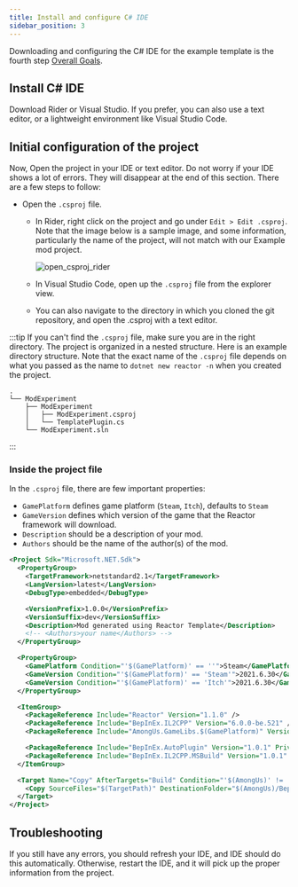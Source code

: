 ```yaml
---
title: Install and configure C# IDE
sidebar_position: 3
---
```



Downloading and configuring the C# IDE for the example template is the fourth step
[Overall Goals](/#overall-goals).

## Install C# IDE

Download Rider or Visual Studio. If you prefer, you can also use a text editor, or a
lightweight environment like Visual Studio Code.

## Initial configuration of the project

Now, Open the project in your IDE or text editor. Do not worry if your IDE shows a lot of
errors. They will disappear at the end of this section. There are a few steps to follow:

- Open the `.csproj` file.
  - In Rider, right click on the project and go under `Edit > Edit .csproj`. Note that the
    image below is a sample image, and some information, particularly the name of the
    project, will not match with our Example mod project.

    ![open_csproj_rider](https://i.stack.imgur.com/uj5yP.png)
  - In Visual Studio Code, open up the `.csproj` file from the explorer view.
  - You can also navigate to the directory in which you cloned the git repository,
    and open the .csproj with a text editor.

:::tip
If you can't find the `.csproj` file, make sure you are in the right directory.
The project is organized in a nested structure. Here is an example directory
structure. Note that the exact name of the `.csproj` file depends on what you
passed as the name to `dotnet new reactor -n` when you created the project.
```
.
└── ModExperiment
    ├── ModExperiment
    │   ├── ModExperiment.csproj
    │   └── TemplatePlugin.cs
    └── ModExperiment.sln
```
:::

### Inside the project file

In the `.csproj` file, there are few important properties:
  - `GamePlatform` defines game platform (`Steam`, `Itch`), defaults to `Steam`
  - `GameVersion` defines which version of the game that the Reactor framework will download.
  - `Description` should be a description of your mod.
  - `Authors` should be the name of the author(s) of the mod.
```xml
<Project Sdk="Microsoft.NET.Sdk">
  <PropertyGroup>
    <TargetFramework>netstandard2.1</TargetFramework>
    <LangVersion>latest</LangVersion>
    <DebugType>embedded</DebugType>

    <VersionPrefix>1.0.0</VersionPrefix>
    <VersionSuffix>dev</VersionSuffix>
    <Description>Mod generated using Reactor Template</Description>
    <!-- <Authors>your name</Authors> -->
  </PropertyGroup>

  <PropertyGroup>
    <GamePlatform Condition="'$(GamePlatform)' == ''">Steam</GamePlatform>
    <GameVersion Condition="'$(GamePlatform)' == 'Steam'">2021.6.30</GameVersion>
    <GameVersion Condition="'$(GamePlatform)' == 'Itch'">2021.6.30</GameVersion>
  </PropertyGroup>

  <ItemGroup>
    <PackageReference Include="Reactor" Version="1.1.0" />
    <PackageReference Include="BepInEx.IL2CPP" Version="6.0.0-be.521" />
    <PackageReference Include="AmongUs.GameLibs.$(GamePlatform)" Version="$(GameVersion)" PrivateAssets="all" />

    <PackageReference Include="BepInEx.AutoPlugin" Version="1.0.1" PrivateAssets="all" />
    <PackageReference Include="BepInEx.IL2CPP.MSBuild" Version="1.0.1" PrivateAssets="all" />
  </ItemGroup>

  <Target Name="Copy" AfterTargets="Build" Condition="'$(AmongUs)' != ''">
    <Copy SourceFiles="$(TargetPath)" DestinationFolder="$(AmongUs)/BepInEx/plugins/" UseSymboliclinksIfPossible="true" />
  </Target>
</Project>
```

## Troubleshooting
If you still have any errors, you should refresh your IDE, and IDE should do this
automatically. Otherwise, restart the IDE, and it will pick up the proper information
from the project.
